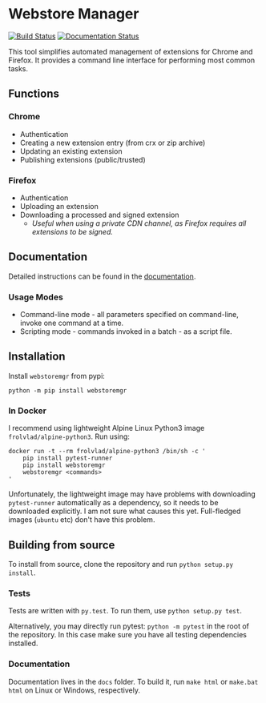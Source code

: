 # Webstore Manager

[![Build Status](https://travis-ci.org/melkamar/webstore-manager.svg?branch=master)](https://travis-ci.org/melkamar/webstore-manager)
[![Documentation Status](https://readthedocs.org/projects/webstore-manager/badge/?version=latest)](http://webstore-manager.readthedocs.io/en/latest/?badge=latest)


This tool simplifies automated management of extensions for Chrome and Firefox. It provides a command line interface 
for performing most common tasks.

## Functions
### Chrome
* Authentication
* Creating a new extension entry (from crx or zip archive)
* Updating an existing extension
* Publishing extensions (public/trusted)

### Firefox
* Authentication
* Uploading an extension
* Downloading a processed and signed extension
    * _Useful when using a private CDN channel, as Firefox requires all extensions to be signed._


## Documentation
Detailed instructions can be found in the [documentation](http://webstore-manager.readthedocs.io/en/latest/?badge=latest).

### Usage Modes
* Command-line mode - all parameters specified on command-line, invoke one command at a time.
* Scripting mode - commands invoked in a batch - as a script file.

## Installation
Install `webstoremgr` from pypi: 

```python -m pip install webstoremgr```

### In Docker
I recommend using lightweight Alpine Linux Python3 image `frolvlad/alpine-python3`. Run using:
```
docker run -t --rm frolvlad/alpine-python3 /bin/sh -c '
    pip install pytest-runner
    pip install webstoremgr
    webstoremgr <commands>
'
```

Unfortunately, the lightweight image may have problems with downloading `pytest-runner` automatically as a dependency,
so it needs to be downloaded explicitly. I am not sure what causes this yet. Full-fledged images (`ubuntu` etc) don't 
have this problem.

## Building from source

To install from source, clone the repository and run `python setup.py install`. 

### Tests
Tests are written with `py.test`. To run them, use `python setup.py test`.

Alternatively, you may directly run pytest: `python -m pytest` in the root of the repository. In this case make sure you
have all testing dependencies installed.

### Documentation
Documentation lives in the `docs` folder. To build it, run `make html` or `make.bat html` on Linux or Windows, 
respectively.

